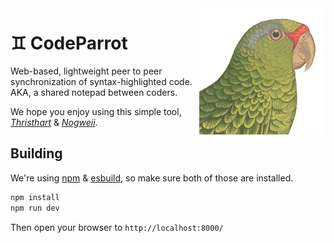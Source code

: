 <img src="assets/parrot_logo.png" align="right" />

# ♊ CodeParrot

Web-based, lightweight peer to peer synchronization of syntax-highlighted code. AKA, a shared notepad between coders.

We hope you enjoy using this simple tool,
[*Thristhart*](https://tom.shea.at) & [*Nogweii*](https://nogweii.net).

## Building

We're using [npm](https://www.npmjs.com/) & [esbuild](https://esbuild.github.io/), so make sure both of those are installed.

```sh
npm install
npm run dev
```

Then open your browser to `http://localhost:8000/`
